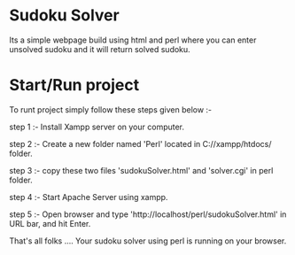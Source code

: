 # Sudoku Solver
Its a simple webpage build using html and perl where you can enter unsolved sudoku and it will return solved sudoku.

# Start/Run project
To runt project simply follow these steps given below :-

step 1 :- Install Xampp server on your computer.

step 2 :- Create a new folder named 'Perl' located in C://xampp/htdocs/ folder.

step 3 :- copy these two files 'sudokuSolver.html' and 'solver.cgi' in perl folder.

step 4 :- Start Apache Server using xampp.

step 5 :- Open browser and type 'http://localhost/perl/sudokuSolver.html' in URL bar, and hit Enter.

That's all folks .... Your sudoku solver using perl is running on your browser.

